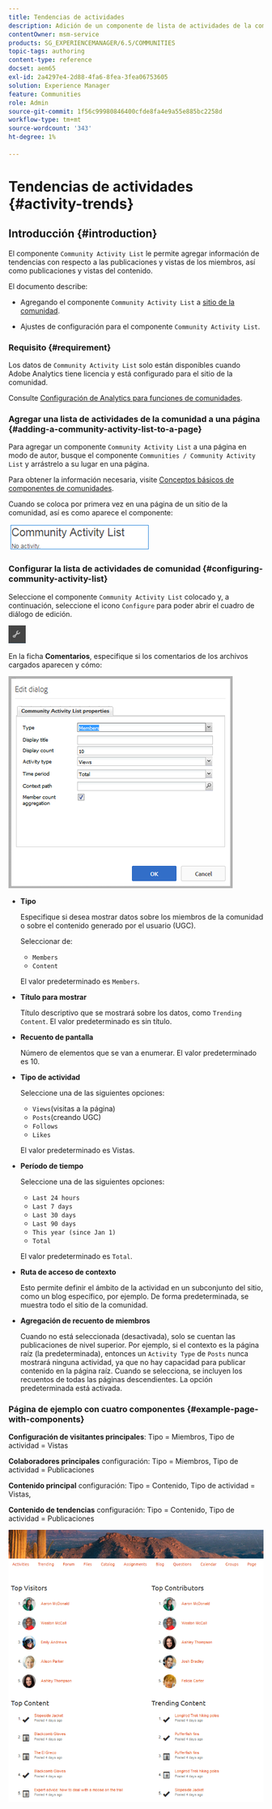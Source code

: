 ```yaml
---
title: Tendencias de actividades
description: Adición de un componente de lista de actividades de la comunidad a una página
contentOwner: msm-service
products: SG_EXPERIENCEMANAGER/6.5/COMMUNITIES
topic-tags: authoring
content-type: reference
docset: aem65
exl-id: 2a4297e4-2d88-4fa6-8fea-3fea06753605
solution: Experience Manager
feature: Communities
role: Admin
source-git-commit: 1f56c99980846400cfde8fa4e9a55e885bc2258d
workflow-type: tm+mt
source-wordcount: '343'
ht-degree: 1%

---
```


# Tendencias de actividades {#activity-trends}

## Introducción {#introduction}

El componente `Community Activity List` le permite agregar información de tendencias con respecto a las publicaciones y vistas de los miembros, así como publicaciones y vistas del contenido.

El documento describe:

* Agregando el componente `Community Activity List` a [sitio de la comunidad](/help/communities/overview.md#community-sites).

* Ajustes de configuración para el componente `Community Activity List`.

### Requisito {#requirement}

Los datos de `Community Activity List` solo están disponibles cuando Adobe Analytics tiene licencia y está configurado para el sitio de la comunidad.

Consulte [Configuración de Analytics para funciones de comunidades](/help/communities/analytics.md).

### Agregar una lista de actividades de la comunidad a una página {#adding-a-community-activity-list-to-a-page}

Para agregar un componente `Community Activity List` a una página en modo de autor, busque el componente `Communities / Community Activity List` y arrástrelo a su lugar en una página.

Para obtener la información necesaria, visite [Conceptos básicos de componentes de comunidades](/help/communities/basics.md).

Cuando se coloca por primera vez en una página de un sitio de la comunidad, así es como aparece el componente:

![actividad-comunidad](assets/community-activity.png)

### Configurar la lista de actividades de comunidad  {#configuring-community-activity-list}

Seleccione el componente `Community Activity List` colocado y, a continuación, seleccione el icono `Configure` para poder abrir el cuadro de diálogo de edición.

![configurar](assets/configure-new.png)

En la ficha **Comentarios**, especifique si los comentarios de los archivos cargados aparecen y cómo:

![propiedades](assets/activity-list-properties.png)

* **Tipo**

  Especifique si desea mostrar datos sobre los miembros de la comunidad o sobre el contenido generado por el usuario (UGC).

  Seleccionar de:

   * `Members`
   * `Content`

  El valor predeterminado es `Members`.

* **Título para mostrar**

  Título descriptivo que se mostrará sobre los datos, como `Trending Content`.
El valor predeterminado es sin título.

* **Recuento de pantalla**

  Número de elementos que se van a enumerar.
El valor predeterminado es 10.

* **Tipo de actividad**

  Seleccione una de las siguientes opciones:

   * `Views`(visitas a la página)
   * `Posts`(creando UGC)
   * `Follows`
   * `Likes`

  El valor predeterminado es Vistas.

* **Período de tiempo**

  Seleccione una de las siguientes opciones:

   * `Last 24 hours`
   * `Last 7 days`
   * `Last 30 days`
   * `Last 90 days`
   * `This year (since Jan 1)`
   * `Total`

  El valor predeterminado es `Total`.

* **Ruta de acceso de contexto**

  Esto permite definir el ámbito de la actividad en un subconjunto del sitio, como un blog específico, por ejemplo.
De forma predeterminada, se muestra todo el sitio de la comunidad.

* **Agregación de recuento de miembros**

  Cuando no está seleccionada (desactivada), solo se cuentan las publicaciones de nivel superior. Por ejemplo, si el contexto es la página raíz (la predeterminada), entonces un `Activity Type` de `Posts` nunca mostrará ninguna actividad, ya que no hay capacidad para publicar contenido en la página raíz. Cuando se selecciona, se incluyen los recuentos de todas las páginas descendientes.
La opción predeterminada está activada.

### Página de ejemplo con cuatro componentes {#example-page-with-components}

**Configuración de visitantes principales**: Tipo = Miembros, Tipo de actividad = Vistas

**Colaboradores principales** configuración: Tipo = Miembros, Tipo de actividad = Publicaciones

**Contenido principal** configuración: Tipo = Contenido, Tipo de actividad = Vistas,

**Contenido de tendencias** configuración: Tipo = Contenido, Tipo de actividad = Publicaciones

![componentes](assets/activity-list-components.png)
